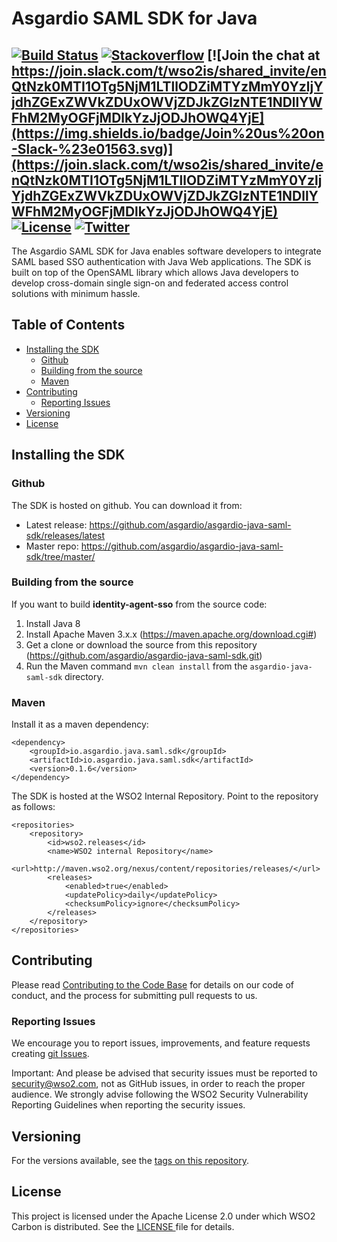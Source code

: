 # Asgardio SAML SDK for Java

[![Build Status](https://img.shields.io/jenkins/build?jobUrl=https%3A%2F%2Fwso2.org%2Fjenkins%2Fjob%2Fasgardio%2Fjob%2Fasgardio-java-saml-sdk%2F&style=flat)](https://wso2.org/jenkins/job/asgardio/job/asgardio-java-saml-sdk/)
[![Stackoverflow](https://img.shields.io/badge/Ask%20for%20help%20on-Stackoverflow-orange)](https://stackoverflow.com/questions/tagged/wso2is)
[![Join the chat at https://join.slack.com/t/wso2is/shared_invite/enQtNzk0MTI1OTg5NjM1LTllODZiMTYzMmY0YzljYjdhZGExZWVkZDUxOWVjZDJkZGIzNTE1NDllYWFhM2MyOGFjMDlkYzJjODJhOWQ4YjE](https://img.shields.io/badge/Join%20us%20on-Slack-%23e01563.svg)](https://join.slack.com/t/wso2is/shared_invite/enQtNzk0MTI1OTg5NjM1LTllODZiMTYzMmY0YzljYjdhZGExZWVkZDUxOWVjZDJkZGIzNTE1NDllYWFhM2MyOGFjMDlkYzJjODJhOWQ4YjE)
[![License](https://img.shields.io/badge/License-Apache%202.0-blue.svg)](https://github.com/wso2/product-is/blob/master/LICENSE)
[![Twitter](https://img.shields.io/twitter/follow/wso2.svg?style=social&label=Follow)](https://twitter.com/intent/follow?screen_name=wso2)
---

The Asgardio SAML SDK for Java enables software developers to integrate SAML based SSO authentication with Java Web
 applications. The SDK is built on top of the OpenSAML library which allows Java developers to develop cross-domain
  single sign-on and federated access control solutions with minimum hassle.

## Table of Contents
- [Installing the SDK](#installing-the-sdk)
  * [Github](#github)
  * [Building from the source](#building-from-the-source)
  * [Maven](#maven)
- [Contributing](#contributing)
  * [Reporting Issues](#reporting-issues)
- [Versioning](#versioning)
- [License](#license)

## Installing the SDK

### Github
The SDK is hosted on github. You can download it from:
- Latest release: https://github.com/asgardio/asgardio-java-saml-sdk/releases/latest
- Master repo: https://github.com/asgardio/asgardio-java-saml-sdk/tree/master/

### Building from the source

If you want to build **identity-agent-sso** from the source code:

1. Install Java 8
2. Install Apache Maven 3.x.x (https://maven.apache.org/download.cgi#)
3. Get a clone or download the source from this repository (https://github.com/asgardio/asgardio-java-saml-sdk.git)
4. Run the Maven command ``mvn clean install`` from the ``asgardio-java-saml-sdk`` directory.

### Maven

Install it as a maven dependency:
```
<dependency>
    <groupId>io.asgardio.java.saml.sdk</groupId>
    <artifactId>io.asgardio.java.saml.sdk</artifactId>
    <version>0.1.6</version>
</dependency>
```
The SDK is hosted at the WSO2 Internal Repository. Point to the repository as follows:


```
<repositories>
    <repository>
        <id>wso2.releases</id>
        <name>WSO2 internal Repository</name>
        <url>http://maven.wso2.org/nexus/content/repositories/releases/</url>
        <releases>
            <enabled>true</enabled>
            <updatePolicy>daily</updatePolicy>
            <checksumPolicy>ignore</checksumPolicy>
        </releases>
    </repository>
</repositories>
```

## Contributing

Please read [Contributing to the Code Base](http://wso2.github.io/) for details on our code of conduct, and the
 process for submitting pull requests to us.
 
### Reporting Issues
We encourage you to report issues, improvements, and feature requests creating [git Issues](https://github.com/wso2-extensions/identity-samples-dotnet/issues).

Important: And please be advised that security issues must be reported to security@wso2.com, not as GitHub issues, 
in order to reach the proper audience. We strongly advise following the WSO2 Security Vulnerability Reporting Guidelines
 when reporting the security issues.

## Versioning

For the versions available, see the [tags on this repository](https://github.com/asgardio/asgardio-java-saml-sdk/tags). 

## License

This project is licensed under the Apache License 2.0 under which WSO2 Carbon is distributed. See the [LICENSE
](LICENSE) file for details.

